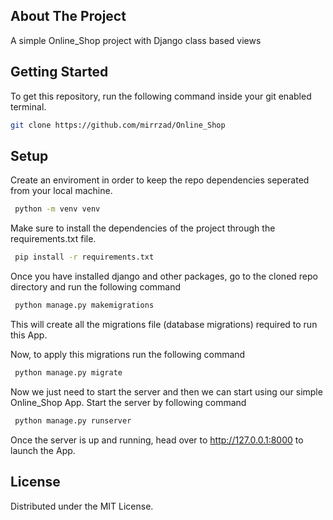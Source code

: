 <!-- ABOUT THE PROJECT -->
## About The Project

A simple Online_Shop project with Django class based views


<!-- GETTING STARTED -->
## Getting Started

To get this repository, run the following command inside your git enabled terminal.
  ```sh
  git clone https://github.com/mirrzad/Online_Shop
  ```

<!-- Setup -->
## Setup

Create an enviroment in order to keep the repo dependencies seperated from your local machine.

 ```sh
  python -m venv venv
  ```
Make sure to install the dependencies of the project through the requirements.txt file.
 ```sh
  pip install -r requirements.txt
  ```
Once you have installed django and other packages, go to the cloned repo directory
and run the following command

 ```sh
  python manage.py makemigrations
  ```

This will create all the migrations file (database migrations) required to run this App.

Now, to apply this migrations run the following command

 ```sh
  python manage.py migrate
  ```

Now we just need to start the server and then we can start using our simple Online_Shop App. 
Start the server by following command

 ```sh
  python manage.py runserver
  ```

Once the server is up and running, head over to http://127.0.0.1:8000 to launch the App.



<!-- LICENSE -->
## License

Distributed under the MIT License.

